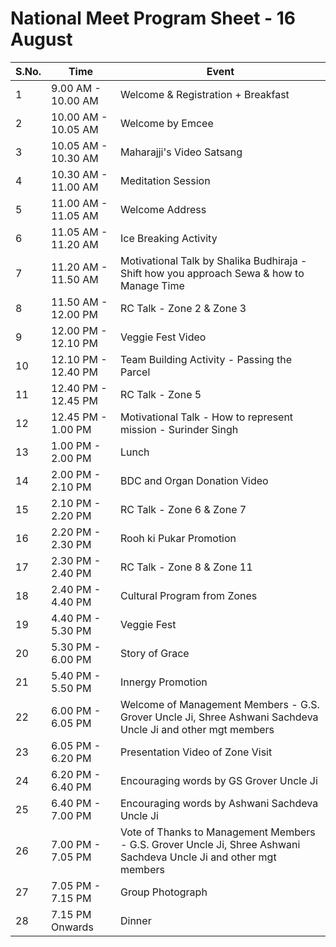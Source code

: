 # National Meet Program Sheet - 16 August

| S.No. | Time                     | Event |
|-------|--------------------------|-------|
| 1     | 9.00 AM - 10.00 AM        | Welcome & Registration + Breakfast |
| 2     | 10.00 AM - 10.05 AM       | Welcome by Emcee |
| 3     | 10.05 AM - 10.30 AM       | Maharajji's Video Satsang |
| 4     | 10.30 AM - 11.00 AM       | Meditation Session |
| 5     | 11.00 AM - 11.05 AM       | Welcome Address |
| 6     | 11.05 AM - 11.20 AM       | Ice Breaking Activity |
| 7     | 11.20 AM - 11.50 AM       | Motivational Talk by Shalika Budhiraja - Shift how you approach Sewa & how to Manage Time |
| 8     | 11.50 AM - 12.00 PM       | RC Talk - Zone 2 & Zone 3 |
| 9     | 12.00 PM - 12.10 PM       | Veggie Fest Video |
| 10    | 12.10 PM - 12.40 PM       | Team Building Activity - Passing the Parcel |
| 11    | 12.40 PM - 12.45 PM       | RC Talk - Zone 5 |
| 12    | 12.45 PM - 1.00 PM        | Motivational Talk - How to represent mission - Surinder Singh |
| 13    | 1.00 PM - 2.00 PM         | Lunch |
| 14    | 2.00 PM - 2.10 PM         | BDC and Organ Donation Video |
| 15    | 2.10 PM - 2.20 PM         | RC Talk - Zone 6 & Zone 7 |
| 16    | 2.20 PM - 2.30 PM         | Rooh ki Pukar Promotion |
| 17    | 2.30 PM - 2.40 PM         | RC Talk - Zone 8 & Zone 11 |
| 18    | 2.40 PM - 4.40 PM         | Cultural Program from Zones |
| 19    | 4.40 PM - 5.30 PM         | Veggie Fest |
| 20    | 5.30 PM - 6.00 PM         | Story of Grace |
| 21    | 5.40 PM - 5.50 PM         | Innergy Promotion |
| 22    | 6.00 PM - 6.05 PM         | Welcome of Management Members - G.S. Grover Uncle Ji, Shree Ashwani Sachdeva Uncle Ji and other mgt members |
| 23    | 6.05 PM - 6.20 PM         | Presentation Video of Zone Visit |
| 24    | 6.20 PM - 6.40 PM         | Encouraging words by GS Grover Uncle Ji |
| 25    | 6.40 PM - 7.00 PM         | Encouraging words by Ashwani Sachdeva Uncle Ji |
| 26    | 7.00 PM - 7.05 PM         | Vote of Thanks to Management Members - G.S. Grover Uncle Ji, Shree Ashwani Sachdeva Uncle Ji and other mgt members |
| 27    | 7.05 PM - 7.15 PM         | Group Photograph |
| 28    | 7.15 PM Onwards           | Dinner |
